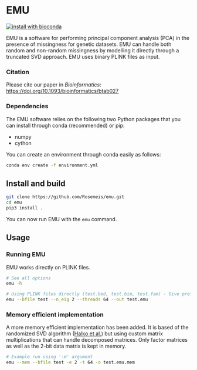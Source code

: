 # EMU

[![install with bioconda](https://img.shields.io/badge/install%20with-bioconda-brightgreen.svg?colorB=58bd9f&style=popout)](http://bioconda.github.io/recipes/emu-pca/README.html)

EMU is a software for performing principal component analysis (PCA) in the presence of missingness for genetic datasets. EMU can handle both random and non-random missingness by modelling it directly through a truncated SVD approach. EMU uses binary PLINK files as input.

### Citation
Please cite our paper in *Bioinformatics*: https://doi.org/10.1093/bioinformatics/btab027

### Dependencies
The EMU software relies on the following two Python packages that you can install through conda (recommended) or pip:

- numpy
- cython

You can create an environment through conda easily as follows:
```bash
conda env create -f environment.yml
```

## Install and build
```bash
git clone https://github.com/Rosemeis/emu.git
cd emu
pip3 install .
```

You can now run EMU with the `emu` command.

## Usage
### Running EMU
EMU works directly on PLINK files.
```bash
# See all options
emu -h

# Using PLINK files directly (test.bed, test.bim, test.fam) - Give prefix
emu --bfile test --n_eig 2 --threads 64 --out test.emu
```

### Memory efficient implementation
A more memory efficient implementation has been added. It is based of the randomized SVD algorithm ([Halko et al.](https://arxiv.org/abs/0909.4061)) but using custom matrix multiplications that can handle decomposed matrices. Only factor matrices as well as the 2-bit data matrix is kept in memory.
```bash
# Example run using '-m' argument
emu --mem --bfile test -e 2 -t 64 -o test.emu.mem
```
